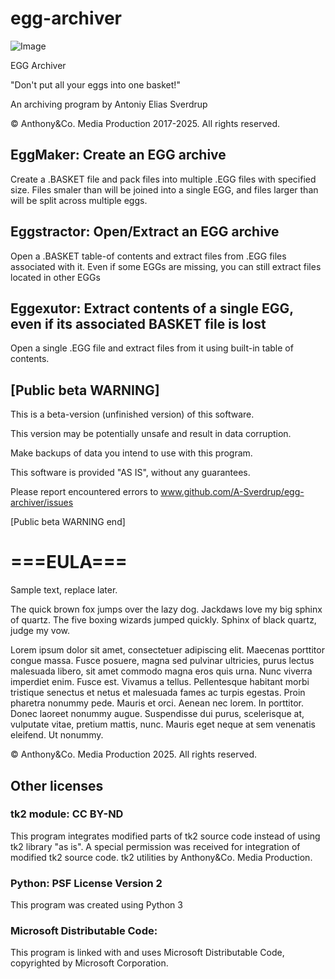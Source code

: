 # egg-archiver
![Image](https://github.com/user-attachments/assets/3802cac7-9f9c-4954-ad6d-8e21b1600a84)

EGG Archiver

"Don't put all your eggs into one basket!"

An archiving program by Antoniy Elias Sverdrup

© Anthony&Co. Media Production 2017-2025. All rights reserved.

## EggMaker: Create an EGG archive

Create a .BASKET file and pack files into multiple .EGG files with specified size.
Files smaler than <size> will be joined into a single EGG, and files larger than
<size> will be split across multiple eggs.

## Eggstractor: Open/Extract an EGG archive

Open a .BASKET table-of contents and extract files from .EGG files associated with it.
Even if some EGGs are missing, you can still extract files located in other EGGs

## Eggexutor: Extract contents of a single EGG, even if its associated BASKET file is lost

Open a single .EGG file and extract files from it using built-in table of contents.

## [Public beta WARNING]

This is a beta-version (unfinished version) of this software.

This version may be potentially unsafe and result in data corruption.

Make backups of data you intend to use with this program.

This software is provided "AS IS", without any guarantees.

Please report encountered errors to www.github.com/A-Sverdrup/egg-archiver/issues

[Public beta WARNING end]

# ===EULA===

Sample text, replace later.

The quick brown fox jumps over the lazy dog.
Jackdaws love my big sphinx of quartz.
The five boxing wizards jumped quickly.
Sphinx of black quartz, judge my vow.

Lorem ipsum dolor sit amet, consectetuer adipiscing elit. Maecenas porttitor congue massa. Fusce posuere, magna sed pulvinar ultricies, purus lectus malesuada libero, sit amet commodo magna eros quis urna.
Nunc viverra imperdiet enim. Fusce est. Vivamus a tellus.
Pellentesque habitant morbi tristique senectus et netus et malesuada fames ac turpis egestas. Proin pharetra nonummy pede. Mauris et orci.
Aenean nec lorem. In porttitor. Donec laoreet nonummy augue.
Suspendisse dui purus, scelerisque at, vulputate vitae, pretium mattis, nunc. Mauris eget neque at sem venenatis eleifend. Ut nonummy.

© Anthony&Co. Media Production 2025. All rights reserved.

## Other licenses

### tk2 module: CC BY-ND
This program integrates modified parts of tk2 source code instead of using tk2 library "as is".
A special permission was received for integration of modified tk2 source code.
tk2 utilities by Anthony&Co. Media Production.

### Python: PSF License Version 2
This program was created using Python 3

### Microsoft Distributable Code:
This program is linked with and uses Microsoft Distributable Code,
copyrighted by Microsoft Corporation.

